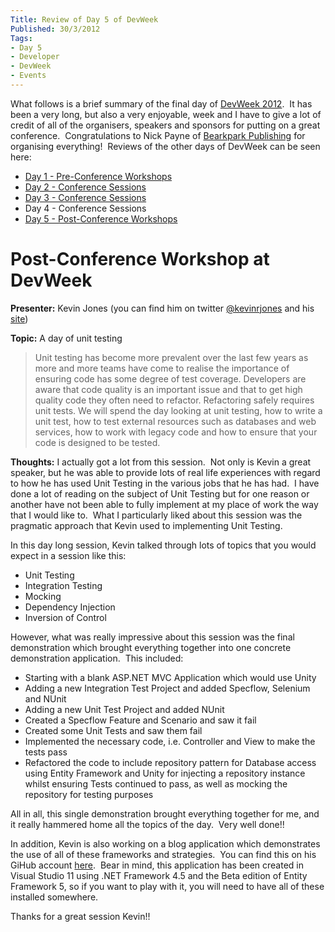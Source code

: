 ```yaml
---
Title: Review of Day 5 of DevWeek
Published: 30/3/2012
Tags:
- Day 5
- Developer
- DevWeek
- Events
---
```


What follows is a brief summary of the final day of [DevWeek 2012](http://www.devweek.com/).  It has been a very long, but also a very enjoyable, week and I have to give a lot of credit of all of the organisers, speakers and sponsors for putting on a great conference.  Congratulations to Nick Payne of [Bearkpark Publishing](http://www.bearpark.co.uk/) for organising everything!  Reviews of the other days of DevWeek can be seen here:

- [Day 1 - Pre-Conference Workshops](http://www.gep13.co.uk/blog/review-of-day-1-of-devweek)
- [Day 2 - Conference Sessions](http://www.gep13.co.uk/blog/review-of-day-2-of-devweek)
- [Day 3 - Conference Sessions](http://www.gep13.co.uk/blog/review-of-day-3-of-devweek)
- Day 4 - Conference Sessions
- [Day 5 - Post-Conference Workshops](http://www.gep13.co.uk/blog/review-of-day-5-of-devweek)

# Post-Conference Workshop at DevWeek

**Presenter:** Kevin Jones (you can find him on twitter [@kevinrjones](https://twitter.com/#!/kevinrjones) and his [site](http://www.rocksolidknowledge.com/))

**Topic:** A day of unit testing

> Unit testing has become more prevalent over the last few years as more and more teams have come to realise the importance of ensuring code has some degree of test coverage. Developers are aware that code quality is an important issue and that to get high quality code they often need to refactor. Refactoring safely requires unit tests. We will spend the day looking at unit testing, how to write a unit test, how to test external resources such as databases and web services, how to work with legacy code and how to ensure that your code is designed to be tested.

**Thoughts:** I actually got a lot from this session.  Not only is Kevin a great speaker, but he was able to provide lots of real life experiences with regard to how he has used Unit Testing in the various jobs that he has had.  I have done a lot of reading on the subject of Unit Testing but for one reason or another have not been able to fully implement at my place of work the way that I would like to.  What I particularly liked about this session was the pragmatic approach that Kevin used to implementing Unit Testing.

In this day long session, Kevin talked through lots of topics that you would expect in a session like this:

- Unit Testing
- Integration Testing
- Mocking
- Dependency Injection
- Inversion of Control

However, what was really impressive about this session was the final demonstration which brought everything together into one concrete demonstration application.  This included:

- Starting with a blank ASP.NET MVC Application which would use Unity
- Adding a new Integration Test Project and added Specflow, Selenium and NUnit
- Adding a new Unit Test Project and added NUnit
- Created a Specflow Feature and Scenario and saw it fail
- Created some Unit Tests and saw them fail
- Implemented the necessary code, i.e. Controller and View to make the tests pass
- Refactored the code to include repository pattern for Database access using Entity Framework and Unity for injecting a repository instance whilst ensuring Tests continued to pass, as well as mocking the repository for testing purposes

All in all, this single demonstration brought everything together for me, and it really hammered home all the topics of the day.  Very well done!!

In addition, Kevin is also working on a blog application which demonstrates the use of all of these frameworks and strategies.  You can find this on his GiHub account [here](https://github.com/kevinrjones/mblog).  Bear in mind, this application has been created in Visual Studio 11 using .NET Framework 4.5 and the Beta edition of Entity Framework 5, so if you want to play with it, you will need to have all of these installed somewhere.

Thanks for a great session Kevin!!
